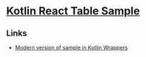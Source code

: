 # [Kotlin React Table Sample](https://karakum-team.github.io/kotlin-react-table-sample/)

## Links

* [Modern version of sample in Kotlin Wrappers](https://github.com/JetBrains/kotlin-wrappers/tree/master/examples/tanstack-react-table)
